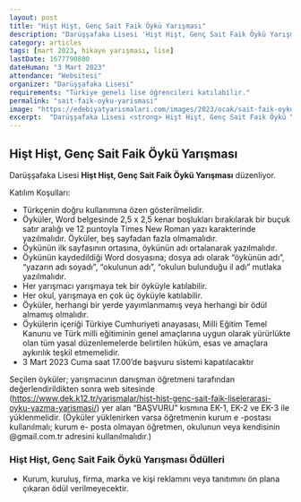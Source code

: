 ```yaml
---
layout: post
title: "Hişt Hişt, Genç Sait Faik Öykü Yarışması"
description: "Darüşşafaka Lisesi 'Hişt Hişt, Genç Sait Faik Öykü Yarışması' düzenliyor."
category: articles
tags: [mart 2023, hikaye yarışması, lise]
lastDate: 1677790800
dateHuman: "3 Mart 2023"
attendance: "Websitesi"
organizer: "Darüşşafaka Lisesi"
requirements: "Türkiye geneli lise öğrencileri katılabilir."
permalink: "sait-faik-oyku-yarismasi"
image: "https://edebiyatyarismalari.com/images/2023/ocak/sait-faik-oyku-yarismasi.jpg"
excerpt:  "Darüşşafaka Lisesi <strong> Hişt Hişt, Genç Sait Faik Öykü Yarışması </strong> düzenliyor."
---
```


## Hişt Hişt, Genç Sait Faik Öykü Yarışması
Darüşşafaka Lisesi **Hişt Hişt, Genç Sait Faik Öykü Yarışması** düzenliyor.  

Katılım Koşulları:
- Türkçenin doğru kullanımına özen gösterilmelidir.
- Öyküler, Word belgesinde 2,5 x 2,5 kenar boşlukları bırakılarak bir buçuk satır aralığı ve 12 puntoyla Times New Roman yazı karakterinde yazılmalıdır. Öyküler, beş sayfadan fazla olmamalıdır.
- Öykünün ilk sayfasının ortasına, öykünün adı ortalanarak yazılmalıdır.
- Öykünün kaydedildiği Word dosyasına; dosya adı olarak “öykünün adı”, “yazarın adı soyadı”, “okulunun adı”, “okulun bulunduğu il adı” mutlaka yazılmalıdır.
- Her yarışmacı yarışmaya tek bir öyküyle katılabilir.
- Her okul, yarışmaya en çok üç öyküyle katılabilir.
- Öyküler, herhangi bir yerde yayımlanmamış veya herhangi bir ödül almamış olmalıdır.
- Öykülerin içeriği Türkiye Cumhuriyeti anayasası, Milli Eğitim Temel Kanunu ve Türk milli eğitiminin genel amaçlarına uygun olarak yürürlükte olan tüm yasal düzenlemelerde belirtilen hüküm, esas ve amaçlara aykırılık teşkil etmemelidir.
- 3 Mart 2023 Cuma saat 17.00’de başvuru sistemi kapatılacaktır


Seçilen öyküler; yarışmacının danışman öğretmeni tarafından değerlendirildikten sonra web sitesinde (https://www.dek.k12.tr/yarismalar/hist-hist-genc-sait-faik-liselerarasi-oyku-yazma-yarismasi/) yer alan “BAŞVURU” kısmına EK-1, EK-2 ve EK-3 ile yüklenmelidir.
(Öyküler yüklenirken varsa öğretmenin kurum e -postası kullanılmalı; kurum e- posta olmayan öğretmen, okulunun veya kendisinin @gmail.com.tr adresini kullanılmalıdır.)

### Hişt Hişt, Genç Sait Faik Öykü Yarışması Ödülleri
- Kurum, kuruluş, firma, marka ve kişi reklamını veya tanıtımını ön plana çıkaran ödül verilmeyecektir.

